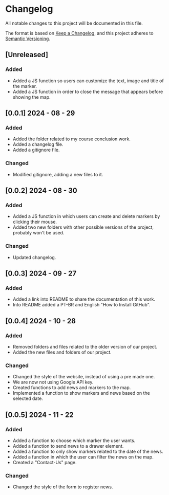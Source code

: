 # Changelog

All notable changes to this project will be documented in this file.

The format is based on [Keep a Changelog](https://keepachangelog.com/en/1.0.0/),
and this project adheres to [Semantic Versioning](https://semver.org/spec/v2.0.0.html).

## [Unreleased]

### Added

- Added a JS function so users can customize the text, image and title of the marker.
- Added a JS function in order to close the message that appears before showing the map.
  
## [0.0.1] 2024 - 08 - 29

### Added 

- Added the folder related to my course conclusion work.
- Added a changelog file.
- Added a gitignore file.

### Changed

- Modified gitignore, adding a new files to it.

## [0.0.2] 2024 - 08 - 30

### Added

- Added a JS function in which users can create and delete markers by clicking their mouse.
- Added two new folders with other possible versions of the project, probably won't be used.

### Changed

- Updated changelog.

## [0.0.3] 2024 - 09 - 27

### Added

- Added a link into README to share the documentation of this work.
- Into README added a PT-BR and English "How to Install GitHub".
  
## [0.0.4] 2024 - 10 - 28

### Added

- Removed folders and files related to the older version of our project.
- Added the new files and folders of our project.

### Changed

- Changed the style of the website, instead of using a pre made one.
- We are now not using Google API key.
- Created functions to add news and markers to the map.
- Implemented a function to show markers and news based on the selected date.

## [0.0.5] 2024 - 11 - 22

### Added

- Added a function to choose which marker the user wants.
- Added a function to send news to a drawer element.
- Added a function to only show markers related to the date of the news.
- Added a function in which the user can filter the news on the map.
- Created a "Contact-Us" page.

### Changed

- Changed the style of the form to register news.